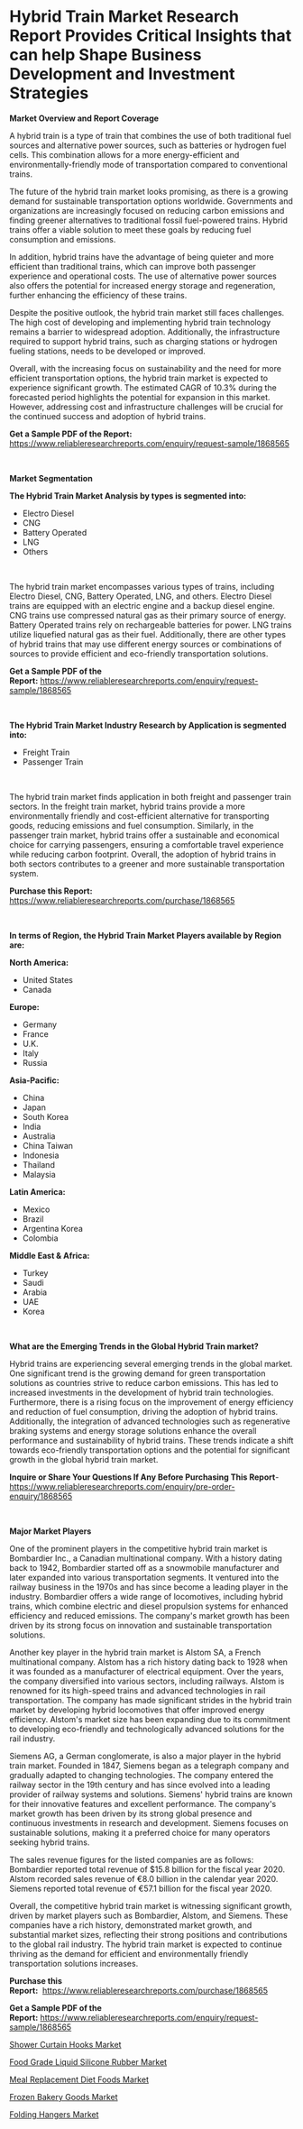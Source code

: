 <p><h1>Hybrid Train Market Research Report Provides Critical Insights that can help Shape Business Development and Investment Strategies</h1></p><p><strong>Market Overview and Report Coverage</strong></p>
<p><p>A hybrid train is a type of train that combines the use of both traditional fuel sources and alternative power sources, such as batteries or hydrogen fuel cells. This combination allows for a more energy-efficient and environmentally-friendly mode of transportation compared to conventional trains. </p><p>The future of the hybrid train market looks promising, as there is a growing demand for sustainable transportation options worldwide. Governments and organizations are increasingly focused on reducing carbon emissions and finding greener alternatives to traditional fossil fuel-powered trains. Hybrid trains offer a viable solution to meet these goals by reducing fuel consumption and emissions.</p><p>In addition, hybrid trains have the advantage of being quieter and more efficient than traditional trains, which can improve both passenger experience and operational costs. The use of alternative power sources also offers the potential for increased energy storage and regeneration, further enhancing the efficiency of these trains.</p><p>Despite the positive outlook, the hybrid train market still faces challenges. The high cost of developing and implementing hybrid train technology remains a barrier to widespread adoption. Additionally, the infrastructure required to support hybrid trains, such as charging stations or hydrogen fueling stations, needs to be developed or improved.</p><p>Overall, with the increasing focus on sustainability and the need for more efficient transportation options, the hybrid train market is expected to experience significant growth. The estimated CAGR of 10.3% during the forecasted period highlights the potential for expansion in this market. However, addressing cost and infrastructure challenges will be crucial for the continued success and adoption of hybrid trains.</p></p>
<p><strong>Get a Sample PDF of the Report:</strong> <a href="https://www.reliableresearchreports.com/enquiry/request-sample/1868565">https://www.reliableresearchreports.com/enquiry/request-sample/1868565</a></p>
<p>&nbsp;</p>
<p><strong>Market Segmentation</strong></p>
<p><strong>The Hybrid Train Market Analysis by types is segmented into:</strong></p>
<p><ul><li>Electro Diesel</li><li>CNG</li><li>Battery Operated</li><li>LNG</li><li>Others</li></ul></p>
<p>&nbsp;</p>
<p><p>The hybrid train market encompasses various types of trains, including Electro Diesel, CNG, Battery Operated, LNG, and others. Electro Diesel trains are equipped with an electric engine and a backup diesel engine. CNG trains use compressed natural gas as their primary source of energy. Battery Operated trains rely on rechargeable batteries for power. LNG trains utilize liquefied natural gas as their fuel. Additionally, there are other types of hybrid trains that may use different energy sources or combinations of sources to provide efficient and eco-friendly transportation solutions.</p></p>
<p><strong>Get a Sample PDF of the Report:</strong>&nbsp;<a href="https://www.reliableresearchreports.com/enquiry/request-sample/1868565">https://www.reliableresearchreports.com/enquiry/request-sample/1868565</a></p>
<p>&nbsp;</p>
<p><strong>The Hybrid Train Market Industry Research by Application is segmented into:</strong></p>
<p><ul><li>Freight Train</li><li>Passenger Train</li></ul></p>
<p>&nbsp;</p>
<p><p>The hybrid train market finds application in both freight and passenger train sectors. In the freight train market, hybrid trains provide a more environmentally friendly and cost-efficient alternative for transporting goods, reducing emissions and fuel consumption. Similarly, in the passenger train market, hybrid trains offer a sustainable and economical choice for carrying passengers, ensuring a comfortable travel experience while reducing carbon footprint. Overall, the adoption of hybrid trains in both sectors contributes to a greener and more sustainable transportation system.</p></p>
<p><strong>Purchase this Report:</strong>&nbsp; <a href="https://www.reliableresearchreports.com/purchase/1868565">https://www.reliableresearchreports.com/purchase/1868565</a></p>
<p>&nbsp;</p>
<p><strong>In terms of Region, the Hybrid Train Market Players available by Region are:</strong></p>
<p>
    <p> <strong> North America: </strong>
        <ul>
            <li>United States</li>
            <li>Canada</li>
        </ul>
        </p> 
    <p> <strong> Europe: </strong>
        <ul>
            <li>Germany</li>
            <li>France</li>
            <li>U.K.</li>
            <li>Italy</li>
            <li>Russia</li>
        </ul>
        </p> 
    <p> <strong> Asia-Pacific: </strong>
        <ul>
            <li>China</li>
            <li>Japan</li>
            <li>South Korea</li>
            <li>India</li>
            <li>Australia</li>
            <li>China Taiwan</li>
            <li>Indonesia</li>
            <li>Thailand</li>
            <li>Malaysia</li>
        </ul>
        </p> 
    <p> <strong> Latin America: </strong>
        <ul>
            <li>Mexico</li>
            <li>Brazil</li>
            <li>Argentina Korea</li>
            <li>Colombia</li>
        </ul>
        </p> 
    <p> <strong> Middle East & Africa: </strong>
        <ul>
            <li>Turkey</li>
            <li>Saudi</li>
            <li>Arabia</li>
            <li>UAE</li>
            <li>Korea</li>
        </ul>
    </p>
    </p>
<p>&nbsp;</p>
<p><strong>What are the Emerging Trends in the Global Hybrid Train market?</strong></p>
<p><p>Hybrid trains are experiencing several emerging trends in the global market. One significant trend is the growing demand for green transportation solutions as countries strive to reduce carbon emissions. This has led to increased investments in the development of hybrid train technologies. Furthermore, there is a rising focus on the improvement of energy efficiency and reduction of fuel consumption, driving the adoption of hybrid trains. Additionally, the integration of advanced technologies such as regenerative braking systems and energy storage solutions enhance the overall performance and sustainability of hybrid trains. These trends indicate a shift towards eco-friendly transportation options and the potential for significant growth in the global hybrid train market.</p></p>
<p><strong>Inquire or Share Your Questions If Any Before Purchasing This Report</strong>- <a href="https://www.reliableresearchreports.com/enquiry/pre-order-enquiry/1868565">https://www.reliableresearchreports.com/enquiry/pre-order-enquiry/1868565</a></p>
<p>&nbsp;</p>
<p><strong>Major Market Players</strong></p>
<p><p>One of the prominent players in the competitive hybrid train market is Bombardier Inc., a Canadian multinational company. With a history dating back to 1942, Bombardier started off as a snowmobile manufacturer and later expanded into various transportation segments. It ventured into the railway business in the 1970s and has since become a leading player in the industry. Bombardier offers a wide range of locomotives, including hybrid trains, which combine electric and diesel propulsion systems for enhanced efficiency and reduced emissions. The company's market growth has been driven by its strong focus on innovation and sustainable transportation solutions.</p><p>Another key player in the hybrid train market is Alstom SA, a French multinational company. Alstom has a rich history dating back to 1928 when it was founded as a manufacturer of electrical equipment. Over the years, the company diversified into various sectors, including railways. Alstom is renowned for its high-speed trains and advanced technologies in rail transportation. The company has made significant strides in the hybrid train market by developing hybrid locomotives that offer improved energy efficiency. Alstom's market size has been expanding due to its commitment to developing eco-friendly and technologically advanced solutions for the rail industry.</p><p>Siemens AG, a German conglomerate, is also a major player in the hybrid train market. Founded in 1847, Siemens began as a telegraph company and gradually adapted to changing technologies. The company entered the railway sector in the 19th century and has since evolved into a leading provider of railway systems and solutions. Siemens' hybrid trains are known for their innovative features and excellent performance. The company's market growth has been driven by its strong global presence and continuous investments in research and development. Siemens focuses on sustainable solutions, making it a preferred choice for many operators seeking hybrid trains.</p><p>The sales revenue figures for the listed companies are as follows: Bombardier reported total revenue of $15.8 billion for the fiscal year 2020. Alstom recorded sales revenue of €8.0 billion in the calendar year 2020. Siemens reported total revenue of €57.1 billion for the fiscal year 2020.</p><p>Overall, the competitive hybrid train market is witnessing significant growth, driven by market players such as Bombardier, Alstom, and Siemens. These companies have a rich history, demonstrated market growth, and substantial market sizes, reflecting their strong positions and contributions to the global rail industry. The hybrid train market is expected to continue thriving as the demand for efficient and environmentally friendly transportation solutions increases.</p></p>
<p><strong>Purchase this Report:</strong>&nbsp;&nbsp;<a href="https://www.reliableresearchreports.com/purchase/1868565">https://www.reliableresearchreports.com/purchase/1868565</a></p>
<p></p>
<p><strong>Get a Sample PDF of the Report:</strong>&nbsp;<a href="https://www.reliableresearchreports.com/enquiry/request-sample/1868565">https://www.reliableresearchreports.com/enquiry/request-sample/1868565</a></p>
<p><p><a href="https://medium.com/@yvettelesch/shower-curtain-hooks-market-trends-forecast-and-competitive-analysis-to-2030-3f4c42dfce68">Shower Curtain Hooks Market</a></p><p><a href="https://www.linkedin.com/pulse/food-grade-liquid-silicone-rubber-market-size-growth-forecast-gvbrf/">Food Grade Liquid Silicone Rubber Market</a></p><p><a href="https://www.linkedin.com/pulse/meal-replacement-diet-foods-market-insights-players-forecast-fe38f/">Meal Replacement Diet Foods Market</a></p><p><a href="https://www.linkedin.com/pulse/frozen-bakery-goods-market-size-share-global-analysis-report-mepkf/">Frozen Bakery Goods Market</a></p><p><a href="https://medium.com/@luispacocha/folding-hangers-market-size-reveals-the-best-marketing-channels-in-global-industry-1ac175541599">Folding Hangers Market</a></p></p>